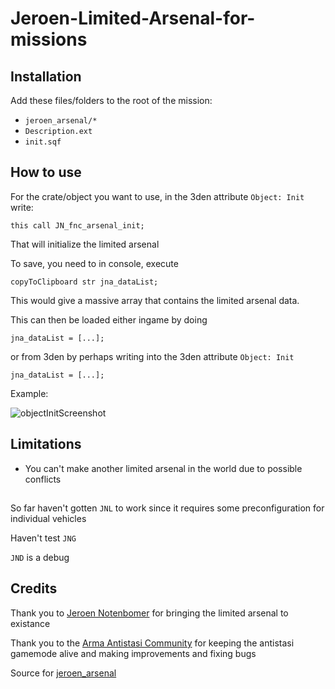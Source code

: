 # Jeroen-Limited-Arsenal-for-missions

## Installation

Add these files/folders to the root of the mission:
* `jeroen_arsenal/*`
* `Description.ext`
* `init.sqf`
## How to use
For the crate/object you want to use, in the 3den attribute `Object: Init` write: 

`this call JN_fnc_arsenal_init;`

That will initialize the limited arsenal

To save, you need to in console, execute 

`copyToClipboard str jna_dataList;`

This would give a massive array that contains the limited arsenal data.

This can then be loaded either ingame by doing

`jna_dataList = [...];`

or from 3den by perhaps writing into the 3den attribute `Object: Init`

`jna_dataList = [...];`

Example:

![objectInitScreenshot](https://github.com/linkion/Jeroen-Limited-Arsenal-for-missions/assets/42103411/9ca8d0ed-276e-480d-9307-3b31069ecf6c)

## Limitations

* You can't make another limited arsenal in the world due to possible conflicts

## 

So far haven't gotten `JNL` to work since it requires some preconfiguration for individual vehicles

Haven't test `JNG`

`JND` is a debug

## Credits

Thank you to [Jeroen Notenbomer](https://github.com/Jeroen-Notenbomer) for bringing the limited arsenal to existance

Thank you to the [Arma Antistasi Community](https://github.com/official-antistasi-community) for keeping the antistasi gamemode alive and making improvements and fixing bugs

Source for [jeroen_arsenal](https://github.com/official-antistasi-community/A3-Antistasi/tree/master/A3A/addons/jeroen_arsenal)
